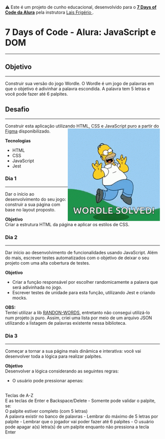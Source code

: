 ⚠️ Este é um projeto de cunho educacional, desenvolvido para o <a href="https://7daysofcode.io/">**7 Days of Code da Alura**</a>  pela instrutora <a href="https://github.com/laisfrigerio"> Lais Frigério </a>.

# 7 Days of Code - Alura: JavaScript e DOM
<hr>

## Objetivo
<hr>
Construir sua versão do jogo Wordle. O Wordle é um jogo de palavras em que o objetivo é adivinhar a palavra escondida. A palavra tem 5 letras e você pode fazer até 6 palpites.

## Desafio
<hr>
Construir esta aplicação utilizando HTML, CSS e JavaScript puro a partir do <a href="https://www.figma.com/file/bKKIv0BSdVrzlMG79phJop/7DaysofCode---Wordle?type=design&node-id=0%3A1&mode=design&t=IuS9uLemzSCa83T1-1">Figma</a> disponibilizado.  
<img align="right" src="./src/assets/images/solved.gif" width="300" alt="Gif do Homer Simpson comemorando ter solucionado o wordle.">

**Tecnologias**
- HTML
- CSS
- JavaScript
- Jest

### Dia 1
<hr>
Dar o início ao desenvolvimento do seu jogo: construir a sua página com base no layout proposto. 

<br>

**Objetivo**
<br>
Criar a estrutura HTML da página e aplicar os estilos de CSS.

### Dia 2
<hr>
Dar início ao desenvolvimento de funcionalidades usando JavaScript. Além do mais, escrever testes automatizados com o objetivo de deixar o seu projeto com uma alta cobertura de testes.

<br>

**Objetivo**
<br>
- Criar a função responsável por escolher randomicamente a palavra que será adivinhada no jogo.
- Escrever testes de unidade para esta função, utilizando Jest e criando mocks.

**OBS:**
<br>
Tentei utilizar a lib <a href="https://www.npmjs.com/package/random-words">RANDON-WORDS</a>, entretanto não consegui utilizá-lo num projeto js puro. Assim, criei uma lista por meio de um arquivo JSON utilizando a listagem de palavras existente nessa biblioteca. 

### Dia 3
<hr>
Começar a tornar a sua página mais dinâmica e interativa: você vai desenvolver toda a lógica para realizar palpites.

<br>

**Objetivo**
<br>
Desenvolver a lógica considerando as seguintes regras:
- O usuário pode pressionar apenas:
<br>
Teclas de A-Z
<br>
E as teclas de Enter e Backspace/Delete
- Somente pode validar o palpite, se:
<br>
O palpite estiver completo (com 5 letras)
<br>
A palavra existir no banco de palavras
- Lembrar do máximo de 5 letras por palpite
- Lembrar que o jogador vai poder fazer até 6 palpites
- O usuário pode apagar a(s) letra(s) de um palpite enquanto não pressiona a tecla Enter